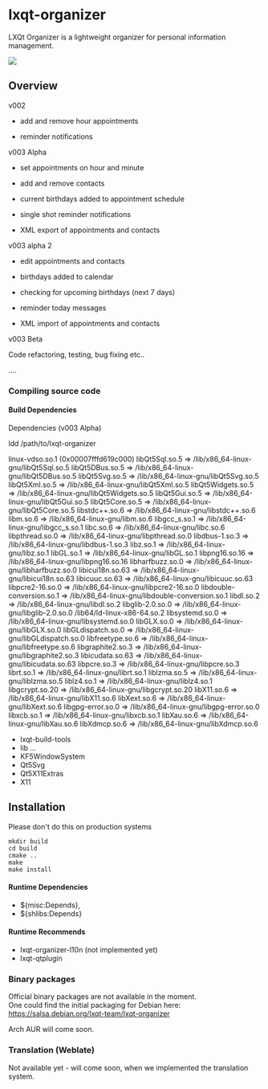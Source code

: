 # lxqt-organizer
LXQt Organizer is a lightweight organizer for personal information management.

![](lxqt-organizer-v003.png)

## Overview

v002

* add and remove hour appointments

* reminder notifications


v003 Alpha

* set appointments on hour and minute

* add and remove contacts

* current birthdays added to appointment schedule

* single shot reminder notifications

* XML export of appointments and contacts

v003 alpha 2

* edit appointments and contacts

* birthdays added to calendar

* checking for upcoming birthdays (next 7 days)

* reminder today messages

* XML import of appointments and contacts


v003 Beta

Code refactoring, testing, bug fixing etc..

....

### Compiling source code
#### Build Dependencies

Dependencies (v003 Alpha)

ldd /path/to/lxqt-organizer

linux-vdso.so.1 (0x00007fffd619c000)
libQt5Sql.so.5 => /lib/x86_64-linux-gnu/libQt5Sql.so.5 
libQt5DBus.so.5 => /lib/x86_64-linux-gnu/libQt5DBus.so.5 
libQt5Svg.so.5 => /lib/x86_64-linux-gnu/libQt5Svg.so.5 
libQt5Xml.so.5 => /lib/x86_64-linux-gnu/libQt5Xml.so.5 
libQt5Widgets.so.5 => /lib/x86_64-linux-gnu/libQt5Widgets.so.5 
libQt5Gui.so.5 => /lib/x86_64-linux-gnu/libQt5Gui.so.5 
libQt5Core.so.5 => /lib/x86_64-linux-gnu/libQt5Core.so.5 
libstdc++.so.6 => /lib/x86_64-linux-gnu/libstdc++.so.6 
libm.so.6 => /lib/x86_64-linux-gnu/libm.so.6 
libgcc_s.so.1 => /lib/x86_64-linux-gnu/libgcc_s.so.1 
libc.so.6 => /lib/x86_64-linux-gnu/libc.so.6 
libpthread.so.0 => /lib/x86_64-linux-gnu/libpthread.so.0 
libdbus-1.so.3 => /lib/x86_64-linux-gnu/libdbus-1.so.3 
libz.so.1 => /lib/x86_64-linux-gnu/libz.so.1 
libGL.so.1 => /lib/x86_64-linux-gnu/libGL.so.1 
libpng16.so.16 => /lib/x86_64-linux-gnu/libpng16.so.16 
libharfbuzz.so.0 => /lib/x86_64-linux-gnu/libharfbuzz.so.0 
libicui18n.so.63 => /lib/x86_64-linux-gnu/libicui18n.so.63 
libicuuc.so.63 => /lib/x86_64-linux-gnu/libicuuc.so.63 
libpcre2-16.so.0 => /lib/x86_64-linux-gnu/libpcre2-16.so.0 
libdouble-conversion.so.1 => /lib/x86_64-linux-gnu/libdouble-conversion.so.1 
libdl.so.2 => /lib/x86_64-linux-gnu/libdl.so.2 
libglib-2.0.so.0 => /lib/x86_64-linux-gnu/libglib-2.0.so.0 
/lib64/ld-linux-x86-64.so.2 
libsystemd.so.0 => /lib/x86_64-linux-gnu/libsystemd.so.0 
libGLX.so.0 => /lib/x86_64-linux-gnu/libGLX.so.0 
libGLdispatch.so.0 => /lib/x86_64-linux-gnu/libGLdispatch.so.0 
libfreetype.so.6 => /lib/x86_64-linux-gnu/libfreetype.so.6 
libgraphite2.so.3 => /lib/x86_64-linux-gnu/libgraphite2.so.3 
libicudata.so.63 => /lib/x86_64-linux-gnu/libicudata.so.63 
libpcre.so.3 => /lib/x86_64-linux-gnu/libpcre.so.3 
librt.so.1 => /lib/x86_64-linux-gnu/librt.so.1 
liblzma.so.5 => /lib/x86_64-linux-gnu/liblzma.so.5 
liblz4.so.1 => /lib/x86_64-linux-gnu/liblz4.so.1 
libgcrypt.so.20 => /lib/x86_64-linux-gnu/libgcrypt.so.20 
libX11.so.6 => /lib/x86_64-linux-gnu/libX11.so.6 
libXext.so.6 => /lib/x86_64-linux-gnu/libXext.so.6 
libgpg-error.so.0 => /lib/x86_64-linux-gnu/libgpg-error.so.0 
libxcb.so.1 => /lib/x86_64-linux-gnu/libxcb.so.1 
libXau.so.6 => /lib/x86_64-linux-gnu/libXau.so.6 
libXdmcp.so.6 => /lib/x86_64-linux-gnu/libXdmcp.so.6 


* lxqt-build-tools
* lib ...
* KF5WindowSystem
* Qt5Svg
* Qt5X11Extras
* X11

## Installation
Please don't do this on production systems

```
mkdir build  
cd build  
cmake ..
make
make install
```

#### Runtime Dependencies
* ${misc:Depends},
* ${shlibs:Depends}

#### Runtime Recommends
* lxqt-organizer-l10n (not implemented yet)
* lxqt-qtplugin

### Binary packages

Official binary packages are not available in the moment.  
One could find the initial packaging for Debian here:  
https://salsa.debian.org/lxqt-team/lxqt-organizer

Arch AUR will come soon.


### Translation (Weblate)
Not available yet - will come soon, when we implemented the translation system.
